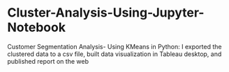 # Cluster-Analysis-Using-Jupyter-Notebook
Customer Segmentation Analysis- Using KMeans in Python: I exported the clustered data to a csv file, built data visualization in Tableau desktop, and published report on the web
